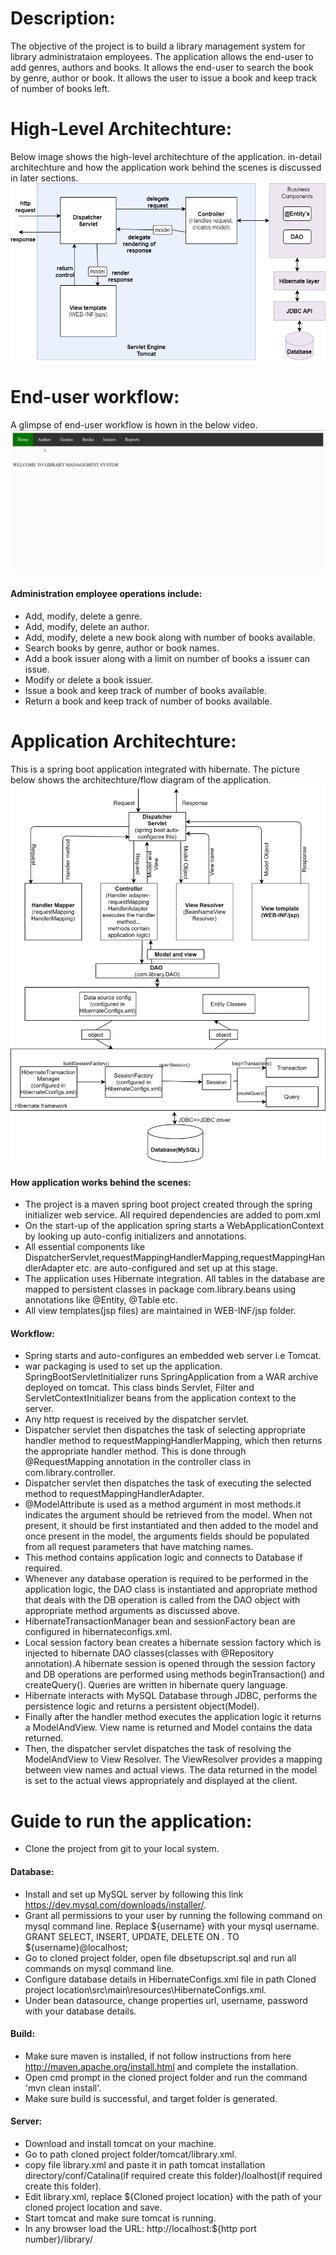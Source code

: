 # Description: #
The objective of the project is to build a library management system for library administrataion employees.
The application allows the end-user to add genres, authors and books. It allows the end-user to search the book by genre, author or book. It allows the user to issue a book and keep track of number of books left.

# High-Level Architechture: #
Below image shows the high-level architechture of the application. in-detail architechture and how the application work behind the scenes is discussed in later sections.
![](images/highLevel.png)

# End-user workflow: #
A glimpse of end-user workflow is hown in the below video. 
![](images/workflow.gif)

#### Administration employee operations include: ####
* Add, modify, delete a genre.
* Add, modify, delete an author.
* Add, modify, delete a new book along with number of books available.
* Search books by genre, author or book names.
* Add a book issuer along with a limit on number of books a issuer can issue.
* Modify or delete a book issuer.
* Issue a book and keep track of number of books available.
* Return a book and keep track of number of books available.

# Application Architechture: #
This is a spring boot application integrated with hibernate. The picture below shows the architechture/flow diagram of the application.
![](images/Architechture.png)

#### How application works behind the scenes: ####
* The project is a maven spring boot project created through the spring initializer web service. All required dependencies are added to pom.xml
* On the start-up of the application spring starts a WebApplicationContext by looking up auto-config initializers and annotations. 
* All essential components like DispatcherServlet,requestMappingHandlerMapping,requestMappingHandlerAdapter etc. are auto-configured and set up at this stage.
* The application uses Hibernate integration. All tables in the database are mapped to persistent classes in package com.library.beans using annotations like @Entity, @Table etc.
* All view templates(jsp files) are maintained in WEB-INF/jsp folder.

#### Workflow: ####
* Spring starts and auto-configures an embedded web server i.e Tomcat. 
* war packaging is used to set up the application. SpringBootServletInitializer runs SpringApplication from a WAR archive deployed on tomcat. This class binds Servlet, Filter and ServletContextInitializer beans from the application context to the server.
* Any http request is received by the dispatcher servlet.
* Dispatcher servlet then dispatches the task of selecting appropriate handler method to requestMappingHandlerMapping, which then returns the appropriate handler method. This is done through @RequestMapping annotation in the controller class in com.library.controller.
* Dispatcher servlet then dispatches the task of executing the selected method to requestMappingHandlerAdapter.
* @ModelAttribute is used as a method argument in most methods.it indicates the argument should be retrieved from the model. When not present, it should be first instantiated and then added to the model and once present in the model, the arguments fields should be populated from all request parameters that have matching names.
* This method contains application logic and connects to Database if required.
* Whenever any database operation is required to be performed in the application logic, the DAO class is instantiated and appropriate method that deals with the DB operation  is called from the DAO object with appropriate method arguments as discussed above. 
* HibernateTransactionManager bean and sessionFactory bean are configured in hibernateconfigs.xml. 
* Local session factory bean creates a hibernate session factory which is injected to hibernate DAO classes(classes with @Repository annotation).A hibernate session is opened through the session factory and DB operations are performed using methods beginTransaction() and createQuery(). Queries are written in hibernate query language. 
* Hibernate interacts with MySQL Database through JDBC, performs the persistence logic and returns a persistent object(Model).
* Finally after the handler method executes the application logic it returns a ModelAndView. View name is returned and Model contains the data returned.
* Then, the dispatcher servlet dispatches the task of resolving the ModelAndView to View Resolver. The ViewResolver provides a mapping between view names and actual views. The data returned in the model is set to the actual views appropriately and displayed at the client.

# Guide to run the application: #
* Clone the project from git to your local system.

#### Database: ####
* Install and set up MySQL server by following this link https://dev.mysql.com/downloads/installer/. 
* Grant all permissions to your user by running the following command on mysql command line. Replace ${username} with your 		mysql username. 
GRANT SELECT, INSERT, UPDATE, DELETE ON *.* TO ${username}@localhost; 
* Go to cloned project folder, open file dbsetupscript.sql and run all commands on mysql command line.
* Configure database details in HibernateConfigs.xml file in path Cloned project location\src\main\resources\HibernateConfigs.xml.
* Under bean datasource, change properties url, username, password with your database details.

#### Build: ####
* Make sure maven is installed, if not follow instructions from here http://maven.apache.org/install.html and complete the installation.
* Open cmd prompt in the cloned project folder and run the command 'mvn clean install'.
* Make sure build is successful, and target folder is generated.

#### Server: ####
* Download and install tomcat on your machine. 
* Go to path cloned project folder/tomcat/library.xml.
* copy file library.xml and paste it in path tomcat installation directory/conf/Catalina(if required create this folder)/loalhost(if required create this folder).
* Edit library.xml, replace ${Cloned project location} with the path of your cloned project location and save.
* Start tomcat and make sure tomcat is running.
* In any browser load the URL: http://localhost:${http port number}/library/
